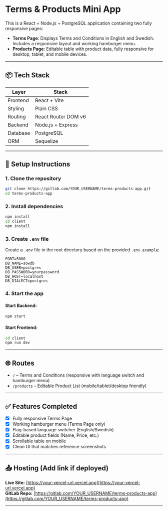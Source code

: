 # Terms & Products Mini App

This is a React + Node.js + PostgreSQL application containing two fully responsive pages:

- **Terms Page**: Displays Terms and Conditions in English and Swedish. Includes a responsive layout and working hamburger menu.
- **Products Page**: Editable table with product data, fully responsive for desktop, tablet, and mobile devices.

---

## 📦 Tech Stack

| Layer      | Stack              |
|------------|--------------------|
| Frontend   | React + Vite       |
| Styling    | Plain CSS          |
| Routing    | React Router DOM v6 |
| Backend    | Node.js + Express  |
| Database   | PostgreSQL         |
| ORM        | Sequelize          |

---

## 🔧 Setup Instructions

### 1. Clone the repository

```bash
git clone https://gitlab.com/YOUR_USERNAME/terms-products-app.git
cd terms-products-app
```

### 2. Install dependencies

```bash
npm install
cd client
npm install
```

### 3. Create `.env` file

Create a `.env` file in the root directory based on the provided `.env.example`:

```env
PORT=5000
DB_NAME=sowdb
DB_USER=postgres
DB_PASSWORD=yourpassword
DB_HOST=localhost
DB_DIALECT=postgres
```

### 4. Start the app

#### Start Backend:

```bash
npm start
```

#### Start Frontend:

```bash
cd client
npm run dev
```

---

## 🌐 Routes

- `/` – Terms and Conditions (responsive with language switch and hamburger menu)
- `/products` – Editable Product List (mobile/tablet/desktop friendly)

---

## ✅ Features Completed

- [x] Fully responsive Terms Page
- [x] Working hamburger menu (Terms Page only)
- [x] Flag-based language switcher (English/Swedish)
- [x] Editable product fields (Name, Price, etc.)
- [x] Scrollable table on mobile
- [x] Clean UI that matches reference screenshots

---

## 📤 Hosting (Add link if deployed)

**Live Site:** [https://your-vercel-url.vercel.app](https://your-vercel-url.vercel.app)  
**GitLab Repo:** [https://gitlab.com/YOUR_USERNAME/terms-products-app](https://gitlab.com/YOUR_USERNAME/terms-products-app)

---



